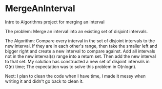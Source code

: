 # MergeAnInterval
Intro to Algorithms project for merging an interval

The problem:
Merge an interval into an existing set of disjoint intervals. 

The Algorithm: Compare every interval in the set of disjoint intervals to the new interval. If they are in each other's range, then take the smaller left and bigger right and create a new interval to compare against. Add all intervals not in the new interval(s) range into a return set. Then add the new interval to that set. My solution has constructed a new set of disjoint intervals in O(n) time; The expectation was to solve this problem in O(nlogn).

Next:
I plan to clean the code when I have time, I made it messy when writing it and didn't go back to clean it.
